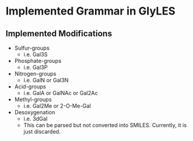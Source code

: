# Implemented Grammar in GlyLES

## Implemented Modifications

* Sulfur-groups
  * i.e. Gal3S
* Phosphate-groups
  * i.e. Gal3P
* Nitrogen-groups
  * i.e. GalN or Gal3N
* Acid-groups
  * i.e. GalA or GalNAc or Gal2Ac
* Methyl-groups
  * i.e. Gal2Me or 2-O-Me-Gal
* Desoxygenation
  * i.e. 3dGal
  * This can be parsed but not converted into SMILES. Currently, it is just discarded.
